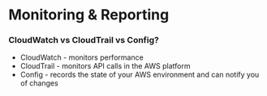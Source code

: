 # Monitoring & Reporting

### CloudWatch vs CloudTrail vs Config?

* CloudWatch - monitors performance
* CloudTrail - monitors API calls in the AWS platform
* Config - records the state of your AWS environment and can notify you of changes

